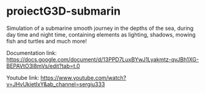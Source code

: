 # proiectG3D-submarin

Simulation of a submarine smooth journey in the depths of the sea, during day time and night time, containing elements as lighting, shadows, mowing fish and turtles and much more!

Documentation link: https://docs.google.com/document/d/13PPD7LuxBYwJ1Lyakmtz-qvJBh1XG-BEPAVtO3l8mVs/edit?tab=t.0

Youtube link: https://www.youtube.com/watch?v=JHvUkietIxY&ab_channel=sergiu333
